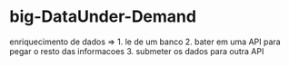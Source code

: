 # big-DataUnder-Demand
enriquecimento de dados => 1. le de um banco 2. bater em uma API para pegar o resto das informacoes 3. submeter os dados para outra API
